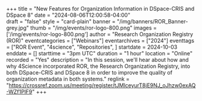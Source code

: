 +++
title = "New Features for Organization Information in DSpace-CRIS and DSpace 8" 
date = "2024-08-06T12:00:58-04:00"  
draft = "false" 
style = "card-plain" 
banner = "/img/banners/ROR_Banner-grey.jpg" 
thumb = "/img/events/ror-logo-800.png" 
images = ['/img/events/ror-logo-800.png']
author = "Research Organization Registry (ROR)" 
eventcategories = ["Webinars"]
eventarchives = ["2024"]
eventtags = ["ROR Event", "4science", "Repositories", ]
startdate = 2024-10-03
enddate = []
starttime = "3pm UTC"
duration = "1 hour"
location = "Online"
recorded = "Yes"
description = "In this session, we'll hear about how and why 4Science incorporated ROR, the Research Organization Registry, into both DSpace-CRIS and DSpace 8 in order to improve the quality of organization metadata in both systems."
reglink = "https://crossref.zoom.us/meeting/register/tJMlceyurT8jE9NJ_oJhzw0exAQ-WZf1PlF9"
+++


<!-- Post-event content template

## Materials 

- [Slides from event]()

<iframe src=""></iframe>

---

## Recording 

{{< youtube id="" >}}

--- 

--> 

